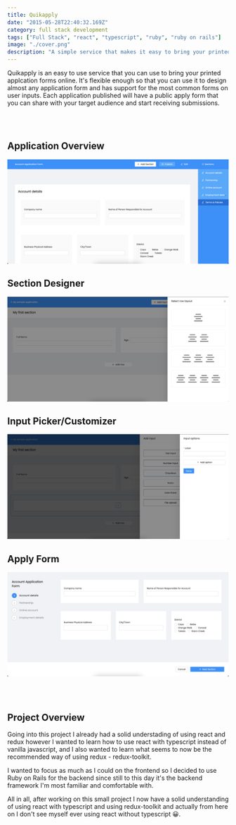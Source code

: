 ```yaml
---
title: Quikapply
date: "2015-05-28T22:40:32.169Z"
category: full stack development
tags: ["Full Stack", "react", "typescript", "ruby", "ruby on rails"]
image: "./cover.png"
description: "A simple service that makes it easy to bring your printed application forms online and start receiving submissions."
---
```


Quikapply is an easy to use service that you can use to bring your printed applcation forms online. It's flexible enough so that you can use it to design almost any application form and has support for the most common forms on user inputs. Each application published will have a public apply form that you can share with your target audience and start receiving submissions.

\
&nbsp;

## Application Overview

![application overview](./design.png)

## Section Designer

![application overview](./section-designer.png)

## Input Picker/Customizer

![application overview](./input-picker.png)

## Apply Form

![apply form](./apply.png)

\
&nbsp;

## Project Overview

Going into this project I already had a solid understading of using react and redux however I wanted to learn how to use react with typescript instead of vanilla javascript, and I also wanted to learn what seems to now be the recommended way of using redux - redux-toolkit.

I wanted to focus as much as I could on the frontend so I decided to use Ruby on Rails for the backend since still to this day it's the backend framework I'm most familiar and comfortable with.

All in all, after working on this small project I now have a solid understanding of using react with typescript and using redux-toolkit and actually from here on I don't see myself ever using react without typescript 😀.
